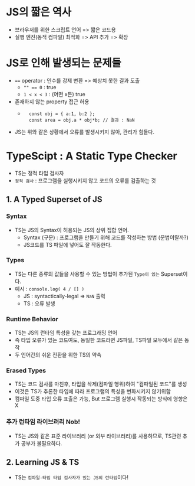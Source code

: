 # JS의 짧은 역사
- 브라우저를 위한 스크립트 언어 => 짧은 코드용
- 실행 엔진(동적 컴파일) 최적화 => API 추가 => 확장

# JS로 인해 발생되는 문제들
- `==` operator : 인수를 강제 변환 => 예상치 못한 결과 도출
    - `"" == 0` : true
    - `1 < x < 3` : (어떤 x든) true
- 존재하지 않는 property 접근 허용
    - ```
        const obj = { a:1, b:2 };
        const area = obj.a * obj*b; // 결과 : NaN
        ```
- JS는 위와 같은 상황에서 오류를 발생시키지 않아, 관리가 힘들다.

# TypeScipt : A Static Type Checker
- TS는 정적 타입 검사자
- `정적 검사` : 프로그램을 실행시키지 않고 코드의 오류를 검출하는 것

## 1. A Typed Superset of JS
### Syntax
- TS는 JS의 Syntax이 허용되는 JS의 상위 집합 언어.
    - Syntax (구문) : 프로그램을 만들기 위해 코드를 작성하는 방법 (문법이랄까?)
    - JS코드를 TS 파일에 넣어도 잘 작동한다.

### Types
- TS는 다른 종류의 값들을 사용할 수 있는 방법이 추가된 `Type이 있는` Superset이다.
- 예시 : `console.log( 4 / [] ) `
    - JS : syntactically-legal => `NaN` 출력
    - TS : 오류 발생

### Runtime Behavior
- TS는 JS의 런타임 특성을 갖는 프로그래밍 언어
- 즉 타입 오류가 있는 코드여도, 동일한 코드라면 JS파일, TS파일 모두에서 같은 동작
- 두 언어간의 쉬운 전환을 위한 TS의 약속

### Erased Types
- TS는 코드 검사를 마친후, 타입을 삭제(컴파일 행위)하여 "컴파일된 코드"를 생성
- 이것은 TS가 추론한 타입에 따라 프로그램의 특성을 변화시키지 않기위함
- 컴파일 도중 타입 오류 표출은 가능, But 프로그램 실행시 작동되는 방식에 영향은 X

### 추가 런타임 라이브러리 Nob!
- TS는 JS와 같은 표준 라이브러리 (or 외부 라이브러리)를 사용하므로, TS관련 추가 공부가 불필요하다.

## 2. Learning JS & TS
- TS는 `컴파일-타임 타입 검사자가 있는 JS의 런타임`이다!